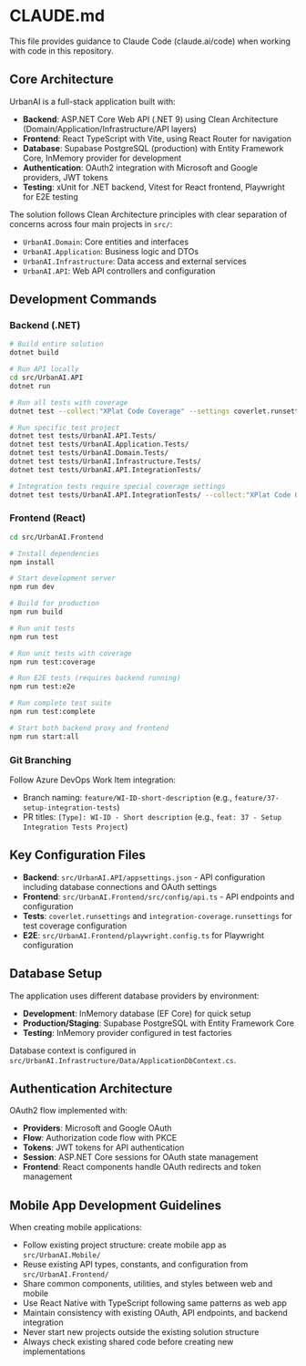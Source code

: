 # CLAUDE.md

This file provides guidance to Claude Code (claude.ai/code) when working with code in this repository.

## Core Architecture

UrbanAI is a full-stack application built with:
- **Backend**: ASP.NET Core Web API (.NET 9) using Clean Architecture (Domain/Application/Infrastructure/API layers)
- **Frontend**: React TypeScript with Vite, using React Router for navigation
- **Database**: Supabase PostgreSQL (production) with Entity Framework Core, InMemory provider for development
- **Authentication**: OAuth2 integration with Microsoft and Google providers, JWT tokens
- **Testing**: xUnit for .NET backend, Vitest for React frontend, Playwright for E2E testing

The solution follows Clean Architecture principles with clear separation of concerns across four main projects in `src/`:
- `UrbanAI.Domain`: Core entities and interfaces
- `UrbanAI.Application`: Business logic and DTOs  
- `UrbanAI.Infrastructure`: Data access and external services
- `UrbanAI.API`: Web API controllers and configuration

## Development Commands

### Backend (.NET)
```bash
# Build entire solution
dotnet build

# Run API locally
cd src/UrbanAI.API
dotnet run

# Run all tests with coverage
dotnet test --collect:"XPlat Code Coverage" --settings coverlet.runsettings

# Run specific test project
dotnet test tests/UrbanAI.API.Tests/
dotnet test tests/UrbanAI.Application.Tests/
dotnet test tests/UrbanAI.Domain.Tests/
dotnet test tests/UrbanAI.Infrastructure.Tests/
dotnet test tests/UrbanAI.API.IntegrationTests/

# Integration tests require special coverage settings
dotnet test tests/UrbanAI.API.IntegrationTests/ --collect:"XPlat Code Coverage" --settings integration-coverage.runsettings
```

### Frontend (React)
```bash
cd src/UrbanAI.Frontend

# Install dependencies
npm install

# Start development server
npm run dev

# Build for production
npm run build

# Run unit tests
npm run test

# Run unit tests with coverage
npm run test:coverage

# Run E2E tests (requires backend running)
npm run test:e2e

# Run complete test suite
npm run test:complete

# Start both backend proxy and frontend
npm run start:all
```

### Git Branching
Follow Azure DevOps Work Item integration:
- Branch naming: `feature/WI-ID-short-description` (e.g., `feature/37-setup-integration-tests`)
- PR titles: `[Type]: WI-ID - Short description` (e.g., `feat: 37 - Setup Integration Tests Project`)

## Key Configuration Files

- **Backend**: `src/UrbanAI.API/appsettings.json` - API configuration including database connections and OAuth settings
- **Frontend**: `src/UrbanAI.Frontend/src/config/api.ts` - API endpoints and configuration
- **Tests**: `coverlet.runsettings` and `integration-coverage.runsettings` for test coverage configuration
- **E2E**: `src/UrbanAI.Frontend/playwright.config.ts` for Playwright configuration

## Database Setup

The application uses different database providers by environment:
- **Development**: InMemory database (EF Core) for quick setup
- **Production/Staging**: Supabase PostgreSQL with Entity Framework Core
- **Testing**: InMemory provider configured in test factories

Database context is configured in `src/UrbanAI.Infrastructure/Data/ApplicationDbContext.cs`.

## Authentication Architecture

OAuth2 flow implemented with:
- **Providers**: Microsoft and Google OAuth
- **Flow**: Authorization code flow with PKCE
- **Tokens**: JWT tokens for API authentication
- **Session**: ASP.NET Core sessions for OAuth state management
- **Frontend**: React components handle OAuth redirects and token management

## Mobile App Development Guidelines

When creating mobile applications:
- Follow existing project structure: create mobile app as `src/UrbanAI.Mobile/`
- Reuse existing API types, constants, and configuration from `src/UrbanAI.Frontend/`
- Share common components, utilities, and styles between web and mobile
- Use React Native with TypeScript following same patterns as web app
- Maintain consistency with existing OAuth, API endpoints, and backend integration
- Never start new projects outside the existing solution structure
- Always check existing shared code before creating new implementations